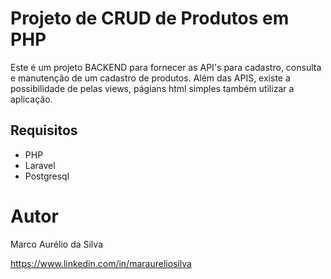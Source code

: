 # Projeto de CRUD de Produtos em PHP

Este é um projeto BACKEND para fornecer as API's para cadastro, consulta e manutenção de um cadastro de produtos.
Além das APIS, existe a possibilidade de pelas views, págians html simples também utilizar a aplicação.

## Requisitos

- PHP
- Laravel
- Postgresql


# Autor

Marco Aurélio da Silva

https://www.linkedin.com/in/maraureliosilva
